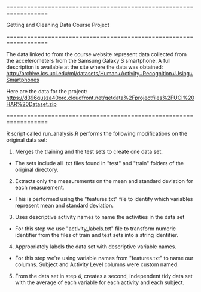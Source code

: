 ==================================================================

Getting and Cleaning Data Course Project

==================================================================

The data linked to from the course website represent data collected from the accelerometers from the Samsung Galaxy S smartphone. A full description is available at the site where the data was obtained:
http://archive.ics.uci.edu/ml/datasets/Human+Activity+Recognition+Using+Smartphones 

Here are the data for the project:
https://d396qusza40orc.cloudfront.net/getdata%2Fprojectfiles%2FUCI%20HAR%20Dataset.zip  

==================================================================

R script called run_analysis.R performs the following modifications on the original data set: 

1. Merges the training and the test sets to create one data set.
 - The sets include all .txt files found in "test" and "train" folders of the original directory.
2. Extracts only the measurements on the mean and standard deviation for each measurement. 
 - This is performed using the "features.txt" file to identify which variables represent mean and standard deviation.
3. Uses descriptive activity names to name the activities in the data set
 - For this step we use "activity_labels.txt" file to transform numeric identifier from the files of train and test sets into a string identifier.
4. Appropriately labels the data set with descriptive variable names. 
 - For this step we're using variable names from "features.txt" to name our columns. Subject and Activity Level columns were custom named.
5. From the data set in step 4, creates a second, independent tidy data set with the average of each variable for each activity and each subject.